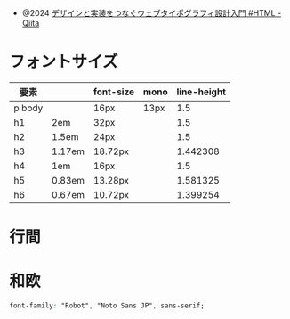 - @2024 [デザインと実装をつなぐウェブタイポグラフィ設計入門 #HTML - Qiita](https://qiita.com/shouchida/items/df1044519d3e668c6f6b)

# フォントサイズ

| 要素   |        | font-size | mono | line-height |
| ------ | ------ | --------- | ---- | ----------- |
| p body |        | 16px      | 13px | 1.5         |
| h1     | 2em    | 32px      |      | 1.5         |
| h2     | 1.5em  | 24px      |      | 1.5         |
| h3     | 1.17em | 18.72px   |      | 1.442308    |
| h4     | 1em    | 16px      |      | 1.5         |
| h5     | 0.83em | 13.28px   |      | 1.581325    |
| h6     | 0.67em | 10.72px   |      | 1.399254    |


# 行間

# 和欧

```css
font-family: "Robot", "Noto Sans JP", sans-serif;
```

